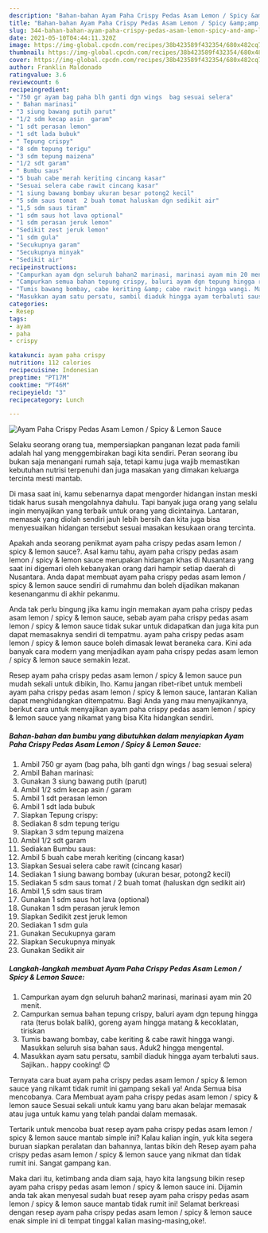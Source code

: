 ```yaml
---
description: "Bahan-bahan Ayam Paha Crispy Pedas Asam Lemon / Spicy &amp;amp; Lemon Sauce yang sedap dan Mudah Dibuat"
title: "Bahan-bahan Ayam Paha Crispy Pedas Asam Lemon / Spicy &amp;amp; Lemon Sauce yang sedap dan Mudah Dibuat"
slug: 344-bahan-bahan-ayam-paha-crispy-pedas-asam-lemon-spicy-and-amp-lemon-sauce-yang-sedap-dan-mudah-dibuat
date: 2021-05-10T04:44:11.320Z
image: https://img-global.cpcdn.com/recipes/38b423589f432354/680x482cq70/ayam-paha-crispy-pedas-asam-lemon-spicy-lemon-sauce-foto-resep-utama.jpg
thumbnail: https://img-global.cpcdn.com/recipes/38b423589f432354/680x482cq70/ayam-paha-crispy-pedas-asam-lemon-spicy-lemon-sauce-foto-resep-utama.jpg
cover: https://img-global.cpcdn.com/recipes/38b423589f432354/680x482cq70/ayam-paha-crispy-pedas-asam-lemon-spicy-lemon-sauce-foto-resep-utama.jpg
author: Franklin Maldonado
ratingvalue: 3.6
reviewcount: 6
recipeingredient:
- "750 gr ayam bag paha blh ganti dgn wings  bag sesuai selera"
- " Bahan marinasi"
- "3 siung bawang putih parut"
- "1/2 sdm kecap asin  garam"
- "1 sdt perasan lemon"
- "1 sdt lada bubuk"
- " Tepung crispy"
- "8 sdm tepung terigu"
- "3 sdm tepung maizena"
- "1/2 sdt garam"
- " Bumbu saus"
- "5 buah cabe merah keriting cincang kasar"
- "Sesuai selera cabe rawit cincang kasar"
- "1 siung bawang bombay ukuran besar potong2 kecil"
- "5 sdm saus tomat  2 buah tomat haluskan dgn sedikit air"
- "1,5 sdm saus tiram"
- "1 sdm saus hot lava optional"
- "1 sdm perasan jeruk lemon"
- "Sedikit zest jeruk lemon"
- "1 sdm gula"
- "Secukupnya garam"
- "Secukupnya minyak"
- "Sedikit air"
recipeinstructions:
- "Campurkan ayam dgn seluruh bahan2 marinasi, marinasi ayam min 20 menit."
- "Campurkan semua bahan tepung crispy, baluri ayam dgn tepung hingga rata (terus bolak balik), goreng ayam hingga matang &amp; kecoklatan, tiriskan"
- "Tumis bawang bombay, cabe keriting &amp; cabe rawit hingga wangi. Masukkan seluruh sisa bahan saus. Aduk2 hingga mengental."
- "Masukkan ayam satu persatu, sambil diaduk hingga ayam terbaluti saus. Sajikan.. happy cooking! 😊"
categories:
- Resep
tags:
- ayam
- paha
- crispy

katakunci: ayam paha crispy 
nutrition: 112 calories
recipecuisine: Indonesian
preptime: "PT17M"
cooktime: "PT46M"
recipeyield: "3"
recipecategory: Lunch

---
```



![Ayam Paha Crispy Pedas Asam Lemon / Spicy &amp; Lemon Sauce](https://img-global.cpcdn.com/recipes/38b423589f432354/680x482cq70/ayam-paha-crispy-pedas-asam-lemon-spicy-lemon-sauce-foto-resep-utama.jpg)

Selaku seorang orang tua, mempersiapkan panganan lezat pada famili adalah hal yang menggembirakan bagi kita sendiri. Peran seorang ibu bukan saja menangani rumah saja, tetapi kamu juga wajib memastikan kebutuhan nutrisi terpenuhi dan juga masakan yang dimakan keluarga tercinta mesti mantab.

Di masa  saat ini, kamu sebenarnya dapat mengorder hidangan instan meski tidak harus susah mengolahnya dahulu. Tapi banyak juga orang yang selalu ingin menyajikan yang terbaik untuk orang yang dicintainya. Lantaran, memasak yang diolah sendiri jauh lebih bersih dan kita juga bisa menyesuaikan hidangan tersebut sesuai masakan kesukaan orang tercinta. 



Apakah anda seorang penikmat ayam paha crispy pedas asam lemon / spicy &amp; lemon sauce?. Asal kamu tahu, ayam paha crispy pedas asam lemon / spicy &amp; lemon sauce merupakan hidangan khas di Nusantara yang saat ini digemari oleh kebanyakan orang dari hampir setiap daerah di Nusantara. Anda dapat membuat ayam paha crispy pedas asam lemon / spicy &amp; lemon sauce sendiri di rumahmu dan boleh dijadikan makanan kesenanganmu di akhir pekanmu.

Anda tak perlu bingung jika kamu ingin memakan ayam paha crispy pedas asam lemon / spicy &amp; lemon sauce, sebab ayam paha crispy pedas asam lemon / spicy &amp; lemon sauce tidak sukar untuk didapatkan dan juga kita pun dapat memasaknya sendiri di tempatmu. ayam paha crispy pedas asam lemon / spicy &amp; lemon sauce boleh dimasak lewat beraneka cara. Kini ada banyak cara modern yang menjadikan ayam paha crispy pedas asam lemon / spicy &amp; lemon sauce semakin lezat.

Resep ayam paha crispy pedas asam lemon / spicy &amp; lemon sauce pun mudah sekali untuk dibikin, lho. Kamu jangan ribet-ribet untuk membeli ayam paha crispy pedas asam lemon / spicy &amp; lemon sauce, lantaran Kalian dapat menghidangkan ditempatmu. Bagi Anda yang mau menyajikannya, berikut cara untuk menyajikan ayam paha crispy pedas asam lemon / spicy &amp; lemon sauce yang nikamat yang bisa Kita hidangkan sendiri.

<!--inarticleads1-->

##### Bahan-bahan dan bumbu yang dibutuhkan dalam menyiapkan Ayam Paha Crispy Pedas Asam Lemon / Spicy &amp; Lemon Sauce:

1. Ambil 750 gr ayam (bag paha, blh ganti dgn wings / bag sesuai selera)
1. Ambil  Bahan marinasi:
1. Gunakan 3 siung bawang putih (parut)
1. Ambil 1/2 sdm kecap asin / garam
1. Ambil 1 sdt perasan lemon
1. Ambil 1 sdt lada bubuk
1. Siapkan  Tepung crispy:
1. Sediakan 8 sdm tepung terigu
1. Siapkan 3 sdm tepung maizena
1. Ambil 1/2 sdt garam
1. Sediakan  Bumbu saus:
1. Ambil 5 buah cabe merah keriting (cincang kasar)
1. Siapkan Sesuai selera cabe rawit (cincang kasar)
1. Sediakan 1 siung bawang bombay (ukuran besar, potong2 kecil)
1. Sediakan 5 sdm saus tomat / 2 buah tomat (haluskan dgn sedikit air)
1. Ambil 1,5 sdm saus tiram
1. Gunakan 1 sdm saus hot lava (optional)
1. Gunakan 1 sdm perasan jeruk lemon
1. Siapkan Sedikit zest jeruk lemon
1. Sediakan 1 sdm gula
1. Gunakan Secukupnya garam
1. Siapkan Secukupnya minyak
1. Gunakan Sedikit air




<!--inarticleads2-->

##### Langkah-langkah membuat Ayam Paha Crispy Pedas Asam Lemon / Spicy &amp; Lemon Sauce:

1. Campurkan ayam dgn seluruh bahan2 marinasi, marinasi ayam min 20 menit.
1. Campurkan semua bahan tepung crispy, baluri ayam dgn tepung hingga rata (terus bolak balik), goreng ayam hingga matang &amp; kecoklatan, tiriskan
1. Tumis bawang bombay, cabe keriting &amp; cabe rawit hingga wangi. Masukkan seluruh sisa bahan saus. Aduk2 hingga mengental.
1. Masukkan ayam satu persatu, sambil diaduk hingga ayam terbaluti saus. Sajikan.. happy cooking! 😊




Ternyata cara buat ayam paha crispy pedas asam lemon / spicy &amp; lemon sauce yang nikamt tidak rumit ini gampang sekali ya! Anda Semua bisa mencobanya. Cara Membuat ayam paha crispy pedas asam lemon / spicy &amp; lemon sauce Sesuai sekali untuk kamu yang baru akan belajar memasak atau juga untuk kamu yang telah pandai dalam memasak.

Tertarik untuk mencoba buat resep ayam paha crispy pedas asam lemon / spicy &amp; lemon sauce mantab simple ini? Kalau kalian ingin, yuk kita segera buruan siapkan peralatan dan bahannya, lantas bikin deh Resep ayam paha crispy pedas asam lemon / spicy &amp; lemon sauce yang nikmat dan tidak rumit ini. Sangat gampang kan. 

Maka dari itu, ketimbang anda diam saja, hayo kita langsung bikin resep ayam paha crispy pedas asam lemon / spicy &amp; lemon sauce ini. Dijamin anda tak akan menyesal sudah buat resep ayam paha crispy pedas asam lemon / spicy &amp; lemon sauce mantab tidak rumit ini! Selamat berkreasi dengan resep ayam paha crispy pedas asam lemon / spicy &amp; lemon sauce enak simple ini di tempat tinggal kalian masing-masing,oke!.

